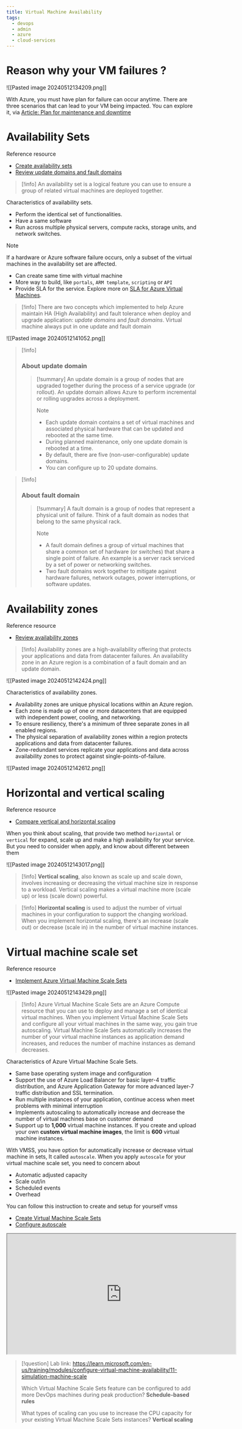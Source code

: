 ```yaml
---
title: Virtual Machine Availability
tags:
  - devops
  - admin
  - azure
  - cloud-services
---
```

# Reason why your VM failures ?

![[Pasted image 20240512134209.png]]

With Azure, you must have plan for failure can occur anytime. There are three scenarios that can lead to your VM being impacted. You can explore it, via [Article: Plan for maintenance and downtime](https://learn.microsoft.com/en-us/training/modules/configure-virtual-machine-availability/2-plan-for-maintenance-downtime)

# Availability Sets

Reference resource

- [Create availability sets](https://learn.microsoft.com/en-us/training/modules/configure-virtual-machine-availability/3-setup-availability-sets)
- [Review update domains and fault domains](https://learn.microsoft.com/en-us/training/modules/configure-virtual-machine-availability/4-review-update-fault-domains)

>[!info]
>An availability set is a logical feature you can use to ensure a group of related virtual machines are deployed together.

Characteristics of availability sets.

- Perform the identical set of functionalities.
- Have a same software
-  Run across multiple physical servers, compute racks, storage units, and network switches.

>[!note]
>If a hardware or Azure software failure occurs, only a subset of the virtual machines in the availability set are affected.

- Can create same time with virtual machine
- More way to build, like `portals`, `ARM template`, `scripting` or `API`
- Provide SLA for the service. Explore more on [SLA for Azure Virtual Machines](https://azure.microsoft.com/support/legal/sla/virtual-machines/v1_9/).

>[!info]
>There are two concepts which implemented to help Azure maintain HA (High Availability) and fault tolerance when deploy and upgrade application: *update domains* and *fault domains*. Virtual machine always put in one update and fault domain

![[Pasted image 20240512141052.png]]

>[!info]
><h3>About update domain </h3>
>
>>[!summary]
>>An update domain is a group of nodes that are upgraded together during the process of a service upgrade (or rollout). An update domain allows Azure to perform incremental or rolling upgrades across a deployment.
>>>[!note]
>>>- Each update domain contains a set of virtual machines and associated physical hardware that can be updated and rebooted at the same time.
>>>- During planned maintenance, only one update domain is rebooted at a time.
>>>- By default, there are five (non-user-configurable) update domains.
>>>- You can configure up to 20 update domains.

>[!info]
><h3>About fault domain</h3>
>
>>[!summary]
>>A fault domain is a group of nodes that represent a physical unit of failure. Think of a fault domain as nodes that belong to the same physical rack.
>>>[!note]
>>>- A fault domain defines a group of virtual machines that share a common set of hardware (or switches) that share a single point of failure. An example is a server rack serviced by a set of power or networking switches.
>>>- Two fault domains work together to mitigate against hardware failures, network outages, power interruptions, or software updates.

# Availability zones

Reference resource

- [Review availability zones](https://learn.microsoft.com/en-us/training/modules/configure-virtual-machine-availability/5-review-availability-zones)

>[!info]
>Availability zones are a high-availability offering that protects your applications and data from datacenter failures. An availability zone in an Azure region is a combination of a fault domain and an update domain.

![[Pasted image 20240512142424.png]]

Characteristics of availability zones.

- Availability zones are unique physical locations within an Azure region.
- Each zone is made up of one or more datacenters that are equipped with independent power, cooling, and networking.
- To ensure resiliency, there's a minimum of three separate zones in all enabled regions.
- The physical separation of availability zones within a region protects applications and data from datacenter failures.
- Zone-redundant services replicate your applications and data across availability zones to protect against single-points-of-failure.

![[Pasted image 20240512142612.png]]

# Horizontal and vertical scaling

Reference resource

- [Compare vertical and horizontal scaling](https://learn.microsoft.com/en-us/training/modules/configure-virtual-machine-availability/6-compare-vertical-horizontal-scaling)

When you think about scaling, that provide two method `horizontal` or `vertical` for expand, scale up and make a high availability for your service. But you need to consider when apply, and know about different between them

![[Pasted image 20240512143017.png]]

>[!info]
>**Vertical scaling**, also known as scale up and scale down, involves increasing or decreasing the virtual machine size in response to a workload. Vertical scaling makes a virtual machine more (scale up) or less (scale down) powerful.

>[!info]
>**Horizontal scaling** is used to adjust the number of virtual machines in your configuration to support the changing workload. When you implement horizontal scaling, there's an increase (scale out) or decrease (scale in) in the number of virtual machine instances.

# Virtual machine scale set

Reference resource 

- [Implement Azure Virtual Machine Scale Sets](https://learn.microsoft.com/en-us/training/modules/configure-virtual-machine-availability/7-implement-scale-sets)

![[Pasted image 20240512143429.png]]

>[!info]
>Azure Virtual Machine Scale Sets are an Azure Compute resource that you can use to deploy and manage a set of identical virtual machines. When you implement Virtual Machine Scale Sets and configure all your virtual machines in the same way, you gain true autoscaling. Virtual Machine Scale Sets automatically increases the number of your virtual machine instances as application demand increases, and reduces the number of machine instances as demand decreases.

Characteristics of Azure Virtual Machine Scale Sets.

- Same base operating system image and configuration
- Support the use of Azure Load Balancer for basic layer-4 traffic distribution, and Azure Application Gateway for more advanced layer-7 traffic distribution and SSL termination.
- Run multiple instances of your application, continue access when meet problems with minimal interruption
- Implements autoscaling to automatically increase and decrease the number of virtual machines base on customer demand
- Support up to **1,000** virtual machine instances. If you create and upload your own **custom virtual machine images**, the limit is **600** virtual machine instances.

With VMSS, you have option for automatically increase or decrease virtual machine in sets, It called `autoscale`. When you apply `autoscale` for your virtual machine scale set, you need to concern about

- Automatic adjusted capacity
- Scale out/in
- Scheduled events
- Overhead

You can follow this instruction to create and setup for yourself vmss

- [Create Virtual Machine Scale Sets](https://learn.microsoft.com/en-us/training/modules/configure-virtual-machine-availability/8-create-scale-sets)
- [Configure autoscale](https://learn.microsoft.com/en-us/training/modules/configure-virtual-machine-availability/10-configure-autoscale)

<iframe width="600" height="315"
src="https://www.youtube.com/embed/bejKOxastpc">
</iframe> 

>[!question]
>Lab link: https://learn.microsoft.com/en-us/training/modules/configure-virtual-machine-availability/11-simulation-machine-scale
>
>Which Virtual Machine Scale Sets feature can be configured to add more DevOps machines during peak production? **Schedule-based rules**
>
>What types of scaling can you use to increase the CPU capacity for your existing Virtual Machine Scale Sets instances? **Vertical scaling**


